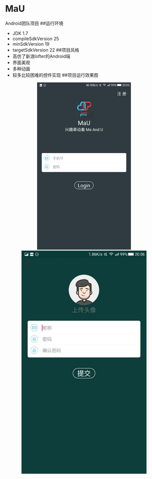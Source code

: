 # MaU
Android团队项目
##运行环境
* JDK 1.7
* compileSdkVersion 25
* minSdkVersion 19
* targetSdkVersion 22
##项目风格
* 高仿了新浪lofter的Android端
* 界面美观
* 多种动画
* 较多比较困难的控件实现
##项目运行效果图
<div  style="text-align:center;">
  <img src="https://raw.githubusercontent.com/GitHub-bigT/MaU/master/images/mau_login.jpg" width="300px"/>
</div>
<div  style="text-align:center;">
  <img src="https://github.com/GitHub-bigT/MaU/blob/master/images/mau_register.jpg" width="400px"/>
</div>
